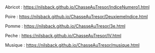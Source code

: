Abricot : https://nilsback.github.io/ChasseAuTresor/IndiceNumero1.html

Poire : https://nilsback.github.io/ChasseAuTresor/DeuxiemeIndice.html

Pomme : https://nilsback.github.io/ChasseAuTresor/3e.html

Peche : https://nilsback.github.io/ChasseAuTresor/IV.html

Musique : https://nilsback.github.io/ChasseAuTresor/musique.html
